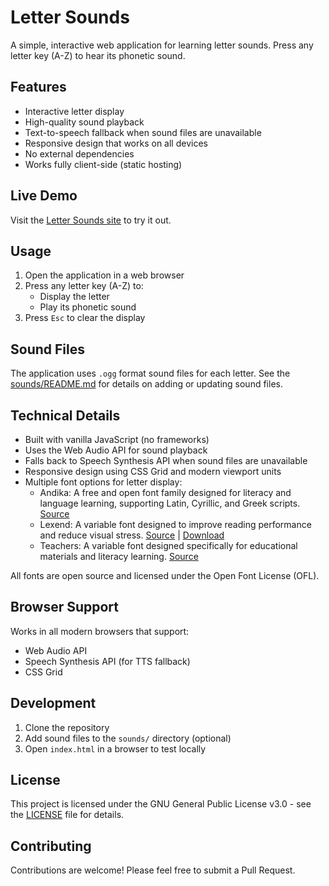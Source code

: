 # Letter Sounds

A simple, interactive web application for learning letter sounds. Press any letter key (A-Z) to hear its phonetic sound.

## Features

- Interactive letter display
- High-quality sound playback
- Text-to-speech fallback when sound files are unavailable
- Responsive design that works on all devices
- No external dependencies
- Works fully client-side (static hosting)

## Live Demo

Visit the [Letter Sounds site](https://bblodget.github.io/Letter_Sounds/) to try it out.

## Usage

1. Open the application in a web browser
2. Press any letter key (A-Z) to:
   - Display the letter
   - Play its phonetic sound
3. Press `Esc` to clear the display

## Sound Files

The application uses `.ogg` format sound files for each letter. See the [sounds/README.md](sounds/README.md) for details on adding or updating sound files.

## Technical Details

- Built with vanilla JavaScript (no frameworks)
- Uses the Web Audio API for sound playback
- Falls back to Speech Synthesis API when sound files are unavailable
- Responsive design using CSS Grid and modern viewport units
- Multiple font options for letter display:
  - Andika: A free and open font family designed for literacy and language learning, supporting Latin, Cyrillic, and Greek scripts. [Source](https://software.sil.org/andika/)
  - Lexend: A variable font designed to improve reading performance and reduce visual stress. [Source](https://www.lexend.com/) | [Download](https://fonts.google.com/specimen/Lexend)
  - Teachers: A variable font designed specifically for educational materials and literacy learning. [Source](https://fonts.google.com/specimen/Teachers)

All fonts are open source and licensed under the Open Font License (OFL).

## Browser Support

Works in all modern browsers that support:
- Web Audio API
- Speech Synthesis API (for TTS fallback)
- CSS Grid

## Development

1. Clone the repository
2. Add sound files to the `sounds/` directory (optional)
3. Open `index.html` in a browser to test locally

## License

This project is licensed under the GNU General Public License v3.0 - see the [LICENSE](LICENSE) file for details.

## Contributing

Contributions are welcome! Please feel free to submit a Pull Request. 